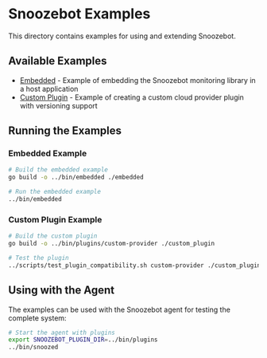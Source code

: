 # Snoozebot Examples

This directory contains examples for using and extending Snoozebot.

## Available Examples

- [Embedded](./embedded/) - Example of embedding the Snoozebot monitoring library in a host application
- [Custom Plugin](./custom_plugin/) - Example of creating a custom cloud provider plugin with versioning support

## Running the Examples

### Embedded Example

```bash
# Build the embedded example
go build -o ../bin/embedded ./embedded

# Run the embedded example
../bin/embedded
```

### Custom Plugin Example

```bash
# Build the custom plugin
go build -o ../bin/plugins/custom-provider ./custom_plugin

# Test the plugin
../scripts/test_plugin_compatibility.sh custom-provider ./custom_plugin
```

## Using with the Agent

The examples can be used with the Snoozebot agent for testing the complete system:

```bash
# Start the agent with plugins
export SNOOZEBOT_PLUGIN_DIR=../bin/plugins
../bin/snoozed
```